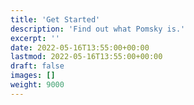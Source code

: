 ```yaml
---
title: 'Get Started'
description: 'Find out what Pomsky is.'
excerpt: ''
date: 2022-05-16T13:55:00+00:00
lastmod: 2022-05-16T13:55:00+00:00
draft: false
images: []
weight: 9000
---
```

